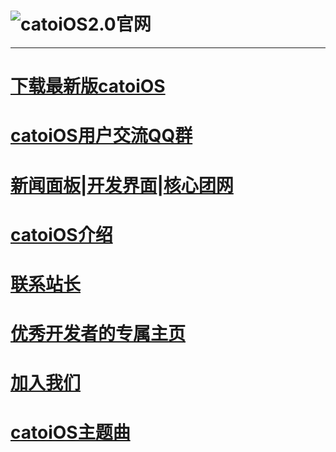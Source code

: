 # ![catoiOS2.0官网](https://pic.imgdb.cn/item/66701716d9c307b7e95e6be5.png)
---
# [**下载最新版catoiOS**](https://mcr130102OIer.github.io/catoiOS/download)
# [**catoiOS用户交流QQ群**](https://mcr130102oier.github.io/catoiOS/QQ.html)
# [新闻面板](https://vijos.org/d/catOS_news/)|[开发界面](https://vijos.org/d/catOS_dev/)|[核心团网](https://vijos.org/d/catOS_star/)
# [ **catoiOS介绍**](/catoiOS/about/)
# [联系站长](https://github.com/mcr130102OIer/mcr130102/issues)
# [优秀开发者的专属主页](https://mcr130102oier.github.io/catoiOS/%E9%A1%B6%E7%BA%A7%E5%BC%80%E5%8F%91%E8%80%85%E4%B8%93%E5%B1%9E%E4%B8%BB%E9%A1%B5/)
# [加入我们](/catoiOS/dev.html)
# [catoiOS主题曲](/catoiOS/music.html)
